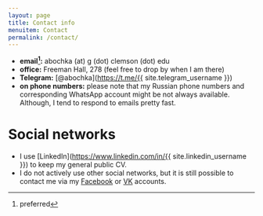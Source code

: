 ```yaml
---
layout: page
title: Contact info
menuitem: Contact
permalink: /contact/
---
```


- **email[^1]:**  abochka (at) g (dot) clemson (dot) edu
- **office:** Freeman Hall, 278 (feel free to drop by when I am there)
- **Telegram:** [@abochka](https://t.me/{{ site.telegram_username }})
- **on phone numbers:** please note that my Russian phone numbers and corresponding WhatsApp account might be not always available. Although, I tend to respond to emails pretty fast.

# Social networks
- I use [LinkedIn](https://www.linkedin.com/in/{{ site.linkedin_username }}) to keep my general public CV.
- I do not actively use other social networks, but it is still possible to contact me via my [Facebook](https://www.facebook.com/messages) or [VK](https://vk.com) accounts.

[^1]: preferred
